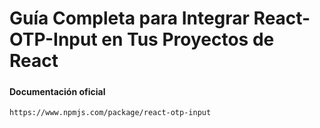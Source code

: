 # Guía Completa para Integrar React-OTP-Input en Tus Proyectos de React

#####

#### Documentación oficial

    https://www.npmjs.com/package/react-otp-input

![]()
